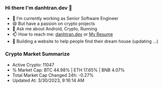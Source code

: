 ### Hi there I'm danhtran.dev 👋

- 🔭 I’m currently working as Senior Software Engineer
- 😄 But have a passion on crypto projects
- 💬 Ask me about Android, Crypto, Running 
- 📫 How to reach me: <a href="https://danhtran.dev" target="_blank">danhtran.dev</a> or <a href="Dan-Resume.pdf" target="_blank">My Resume</a>
- 🌱 Building a website to help people find their dream house (updating ...)

### Crypto Market Summarize
- Active Crypto: 11047
- % Market Cap: BTC 44.98% | ETH 17.65% | BNB 4.07%
- Total Market Cap Changed 24h: -0.27%
- Updated At: 3/30/2023, 9:16:14 AM
